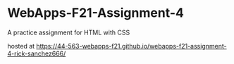 # WebApps-F21-Assignment-4
A practice assignment for HTML with CSS

hosted at https://44-563-webapps-f21.github.io/webapps-f21-assignment-4-rick-sanchez666/